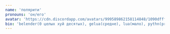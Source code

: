 ```yaml
---
name: 'полярити'
pronouns: 'он/его'
avatar: 'https://cdn.discordapp.com/avatars/999589862158114848/1090dfff77cba9c19ddd0ebe0409ed5d.webp?size=1024'
bio: 'belender(0 целых хуй десятых), gelua(средне), lua(мало), pythn(print("hello world)), c++(std::cout), js(consolelog), public static void main(String[] args)'
---
```

